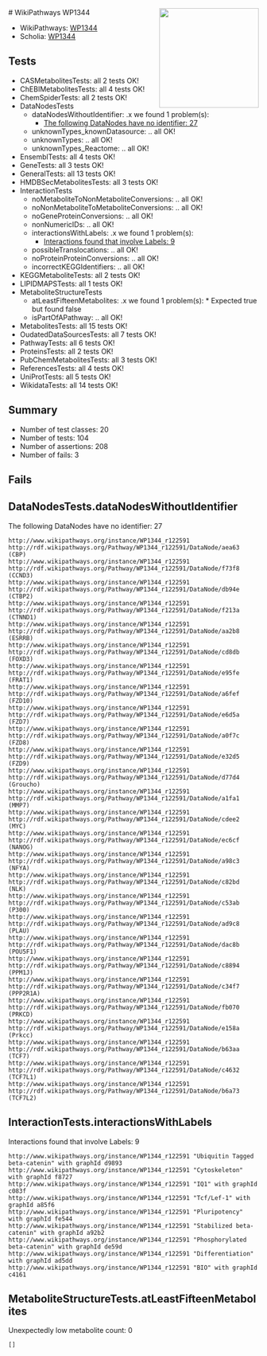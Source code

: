 <img style="float: right; width: 200px" src="https://upload.wikimedia.org/wikipedia/commons/thumb/8/83/Wplogo_with_text_500.png/640px-Wplogo_with_text_500.png" />
# WikiPathways WP1344

* WikiPathways: [WP1344](https://new.wikipathways.org/pathways/WP1344)
* Scholia: [WP1344](https://scholia.toolforge.org/wikipathways/WP1344)
## Tests
* CASMetabolitesTests: all 2 tests OK!
* ChEBIMetabolitesTests: all 4 tests OK!
* ChemSpiderTests: all 2 tests OK!
* DataNodesTests
    * dataNodesWithoutIdentifier: .x we found 1 problem(s):
        * [The following DataNodes have no identifier: 27](#8792c4b6)
    * unknownTypes_knownDatasource: .. all OK!
    * unknownTypes: .. all OK!
    * unknownTypes_Reactome: .. all OK!
* EnsemblTests: all 4 tests OK!
* GeneTests: all 3 tests OK!
* GeneralTests: all 13 tests OK!
* HMDBSecMetabolitesTests: all 3 tests OK!
* InteractionTests
    * noMetaboliteToNonMetaboliteConversions: .. all OK!
    * noNonMetaboliteToMetaboliteConversions: .. all OK!
    * noGeneProteinConversions: .. all OK!
    * nonNumericIDs: .. all OK!
    * interactionsWithLabels: .x we found 1 problem(s):
        * [Interactions found that involve Labels: 9](#630d2680)
    * possibleTranslocations: .. all OK!
    * noProteinProteinConversions: .. all OK!
    * incorrectKEGGIdentifiers: .. all OK!
* KEGGMetaboliteTests: all 2 tests OK!
* LIPIDMAPSTests: all 1 tests OK!
* MetaboliteStructureTests
    * atLeastFifteenMetabolites: .x we found 1 problem(s):
            * Expected true but found false
    * isPartOfAPathway: .. all OK!
* MetabolitesTests: all 15 tests OK!
* OudatedDataSourcesTests: all 7 tests OK!
* PathwayTests: all 6 tests OK!
* ProteinsTests: all 2 tests OK!
* PubChemMetabolitesTests: all 3 tests OK!
* ReferencesTests: all 4 tests OK!
* UniProtTests: all 5 tests OK!
* WikidataTests: all 14 tests OK!


## Summary

* Number of test classes: 20
* Number of tests: 104
* Number of assertions: 208
* Number of fails: 3

## Fails

<a name="8792c4b6" />

## DataNodesTests.dataNodesWithoutIdentifier

The following DataNodes have no identifier: 27
```
http://www.wikipathways.org/instance/WP1344_r122591 http://rdf.wikipathways.org/Pathway/WP1344_r122591/DataNode/aea63 (CBP)
http://www.wikipathways.org/instance/WP1344_r122591 http://rdf.wikipathways.org/Pathway/WP1344_r122591/DataNode/f73f8 (CCND3)
http://www.wikipathways.org/instance/WP1344_r122591 http://rdf.wikipathways.org/Pathway/WP1344_r122591/DataNode/db94e (CTBP2)
http://www.wikipathways.org/instance/WP1344_r122591 http://rdf.wikipathways.org/Pathway/WP1344_r122591/DataNode/f213a (CTNND1)
http://www.wikipathways.org/instance/WP1344_r122591 http://rdf.wikipathways.org/Pathway/WP1344_r122591/DataNode/aa2b8 (ESRRB)
http://www.wikipathways.org/instance/WP1344_r122591 http://rdf.wikipathways.org/Pathway/WP1344_r122591/DataNode/cd8db (FOXD3)
http://www.wikipathways.org/instance/WP1344_r122591 http://rdf.wikipathways.org/Pathway/WP1344_r122591/DataNode/e95fe (FRAT1)
http://www.wikipathways.org/instance/WP1344_r122591 http://rdf.wikipathways.org/Pathway/WP1344_r122591/DataNode/a6fef (FZD10)
http://www.wikipathways.org/instance/WP1344_r122591 http://rdf.wikipathways.org/Pathway/WP1344_r122591/DataNode/e6d5a (FZD7)
http://www.wikipathways.org/instance/WP1344_r122591 http://rdf.wikipathways.org/Pathway/WP1344_r122591/DataNode/a0f7c (FZD8)
http://www.wikipathways.org/instance/WP1344_r122591 http://rdf.wikipathways.org/Pathway/WP1344_r122591/DataNode/e32d5 (FZD9)
http://www.wikipathways.org/instance/WP1344_r122591 http://rdf.wikipathways.org/Pathway/WP1344_r122591/DataNode/d77d4 (Groucho)
http://www.wikipathways.org/instance/WP1344_r122591 http://rdf.wikipathways.org/Pathway/WP1344_r122591/DataNode/a1fa1 (MMP7)
http://www.wikipathways.org/instance/WP1344_r122591 http://rdf.wikipathways.org/Pathway/WP1344_r122591/DataNode/cdee2 (MYC)
http://www.wikipathways.org/instance/WP1344_r122591 http://rdf.wikipathways.org/Pathway/WP1344_r122591/DataNode/ec6cf (NANOG)
http://www.wikipathways.org/instance/WP1344_r122591 http://rdf.wikipathways.org/Pathway/WP1344_r122591/DataNode/a98c3 (NFYA)
http://www.wikipathways.org/instance/WP1344_r122591 http://rdf.wikipathways.org/Pathway/WP1344_r122591/DataNode/c82bd (NLK)
http://www.wikipathways.org/instance/WP1344_r122591 http://rdf.wikipathways.org/Pathway/WP1344_r122591/DataNode/c53ab (P300)
http://www.wikipathways.org/instance/WP1344_r122591 http://rdf.wikipathways.org/Pathway/WP1344_r122591/DataNode/ad9c8 (PLAU)
http://www.wikipathways.org/instance/WP1344_r122591 http://rdf.wikipathways.org/Pathway/WP1344_r122591/DataNode/dac8b (POU5F1)
http://www.wikipathways.org/instance/WP1344_r122591 http://rdf.wikipathways.org/Pathway/WP1344_r122591/DataNode/c8894 (PPM1J)
http://www.wikipathways.org/instance/WP1344_r122591 http://rdf.wikipathways.org/Pathway/WP1344_r122591/DataNode/c34f7 (PPP2R1A)
http://www.wikipathways.org/instance/WP1344_r122591 http://rdf.wikipathways.org/Pathway/WP1344_r122591/DataNode/fb070 (PRKCD)
http://www.wikipathways.org/instance/WP1344_r122591 http://rdf.wikipathways.org/Pathway/WP1344_r122591/DataNode/e158a (Prkcc)
http://www.wikipathways.org/instance/WP1344_r122591 http://rdf.wikipathways.org/Pathway/WP1344_r122591/DataNode/b63aa (TCF7)
http://www.wikipathways.org/instance/WP1344_r122591 http://rdf.wikipathways.org/Pathway/WP1344_r122591/DataNode/c4632 (TCF7L1)
http://www.wikipathways.org/instance/WP1344_r122591 http://rdf.wikipathways.org/Pathway/WP1344_r122591/DataNode/b6a73 (TCF7L2)
```

<a name="630d2680" />

## InteractionTests.interactionsWithLabels

Interactions found that involve Labels: 9
```
http://www.wikipathways.org/instance/WP1344_r122591 "Ubiquitin Tagged
beta-catenin" with graphId d9893
http://www.wikipathways.org/instance/WP1344_r122591 "Cytoskeleton" with graphId f8727
http://www.wikipathways.org/instance/WP1344_r122591 "IQ1" with graphId c083f
http://www.wikipathways.org/instance/WP1344_r122591 "Tcf/Lef-1" with graphId a85f6
http://www.wikipathways.org/instance/WP1344_r122591 "Pluripotency" with graphId fe544
http://www.wikipathways.org/instance/WP1344_r122591 "Stabilized beta-catenin" with graphId a92b2
http://www.wikipathways.org/instance/WP1344_r122591 "Phosphorylated beta-catenin" with graphId de59d
http://www.wikipathways.org/instance/WP1344_r122591 "Differentiation" with graphId ad5dd
http://www.wikipathways.org/instance/WP1344_r122591 "BIO" with graphId c4161
```

<a name="6d4290df" />

## MetaboliteStructureTests.atLeastFifteenMetabolites

Unexpectedly low metabolite count: 0

```
[]
```

